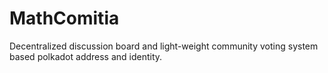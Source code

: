 # MathComitia

Decentralized discussion board and light-weight community voting system based polkadot address and identity.